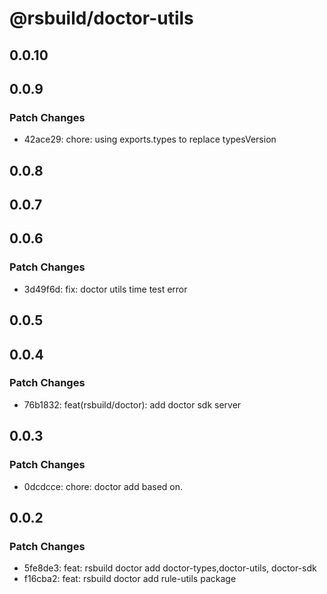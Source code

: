 # @rsbuild/doctor-utils

## 0.0.10

## 0.0.9

### Patch Changes

- 42ace29: chore: using exports.types to replace typesVersion

## 0.0.8

## 0.0.7

## 0.0.6

### Patch Changes

- 3d49f6d: fix: doctor utils time test error

## 0.0.5

## 0.0.4

### Patch Changes

- 76b1832: feat(rsbuild/doctor): add doctor sdk server

## 0.0.3

### Patch Changes

- 0dcdcce: chore: doctor add based on.

## 0.0.2

### Patch Changes

- 5fe8de3: feat: rsbuild doctor add doctor-types,doctor-utils, doctor-sdk
- f16cba2: feat: rsbuild doctor add rule-utils package
